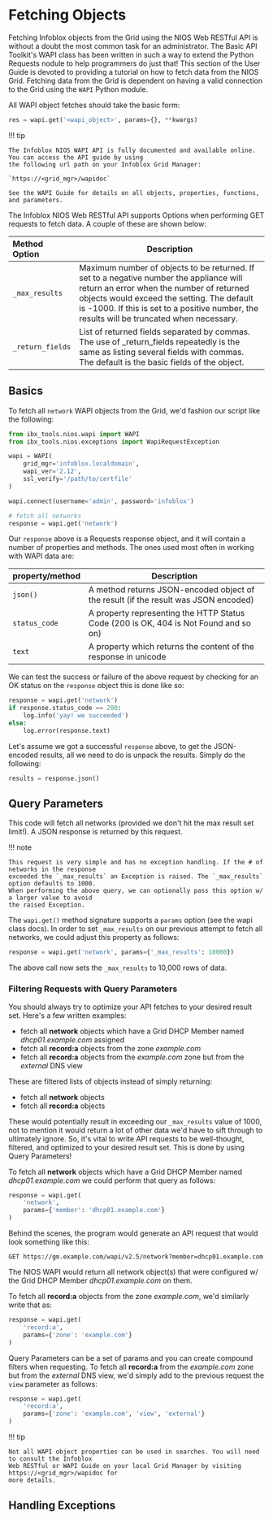 # Fetching Objects

Fetching Infoblox objects from the Grid using the NIOS Web RESTful API is without a doubt the most
common task for an administrator. The Basic API Toolkit's WAPI class has been written in such a way
to extend the Python Requests nodule to help programmers do just that! This section of the User
Guide
is devoted to providing a tutorial on how to fetch data from the NIOS Grid. Fetching data from the
Grid is dependent on having a valid connection to the Grid using the `WAPI` Python module.

All WAPI object fetches should take the basic form:

```python
res = wapi.get('<wapi_object>', params={}, **kwargs)
```

!!! tip

    The Infoblox NIOS WAPI API is fully documented and available online. You can access the API guide by using 
    the following url path on your Infoblox Grid Manager:

    `https://<grid_mgr>/wapidoc`

    See the WAPI Guide for details on all objects, properties, functions, and parameters.

The Infoblox NIOS Web RESTful API supports Options when performing GET requests to fetch data. A
couple of these are shown below:

| Method Option                                      | Description                                                                                                                                                                                                                                                                     |
|:---------------------------------------------------|---------------------------------------------------------------------------------------------------------------------------------------------------------------------------------------------------------------------------------------------------------------------------------|
| `_max_results`                                     | Maximum number of objects to be returned. If set to a negative number the appliance will return an error when the number of returned objects would exceed the setting. The default is -1000. If this is set to a positive number, the results will be truncated when necessary. |
| <div style="white-space: nowrap;">`_return_fields` | List of returned fields separated by commas. The use of _return_fields repeatedly is the same as listing several fields with commas. The default is the basic fields of the object.                                                                                             |

## Basics

To fetch all `network` WAPI objects from the Grid, we'd fashion our script like the following:

```python
from ibx_tools.nios.wapi import WAPI
from ibx_tools.nios.exceptions import WapiRequestException

wapi = WAPI(
    grid_mgr='infoblox.localdomain',
    wapi_ver='2.12',
    ssl_verify='/path/to/certfile'
)

wapi.connect(username='admin', password='infoblox')

# fetch all networks
response = wapi.get('network')
```

Our `response` above is a Requests response object, and it will contain a number of properties and
methods.
The ones used most often in working with WAPI data are:

| property/method | Description                                                                          |
|-----------------|--------------------------------------------------------------------------------------|
| `json()`        | A method returns JSON-encoded object of the result (if the result was JSON encoded)  |
| `status_code`   | A property representing the HTTP Status Code (200 is OK, 404 is Not Found and so on) |
| `text`          | A property which returns the content of the response in unicode                      |

We can test the success or failure of the above request by checking for an OK status on
the `response` object this is done like so:

```python
response = wapi.get('network')
if response.status_code == 200:
    log.info('yay! we succeeded')
else:
    log.error(response.text)
```

Let's assume we got a successful `response` above, to get the JSON-encoded results, all we need to
do is unpack
the results. Simply do the following:

```python
results = response.json()
```

## Query Parameters

This code will fetch all networks (provided we don't hit the max result set limit!). A JSON response
is
returned by this request.

!!! note

    This request is very simple and has no exception handling. If the # of networks in the response 
    exceeded the `_max_results` an Exception is raised. The `_max_results` option defaults to 1000. 
    When performing the above query, we can optionally pass this option w/ a larger value to avoid
    the raised Exception.

The `wapi.get()` method signature supports a `params` option (see the wapi class docs). In order to
set `_max_results` on our previous attempt to fetch all networks, we could adjust this property as
follows:

```python
response = wapi.get('network', params={'_max_results': 10000})
```

The above call now sets the `_max_results` to 10,000 rows of data. 

### Filtering Requests with Query Parameters

You should always try to optimize your API fetches to your desired result set. Here's a few 
written examples:

- fetch all **network** objects which have a Grid DHCP Member named _dhcp01.example.com_ assigned
- fetch all **record:a** objects from the zone _example.com_
- fetch all **record:a** objects from the _example.com_ zone but from the _external_ DNS view

These are filtered lists of objects instead of simply returning:
- fetch all **network** objects
- fetch all **record:a** objects

These would potentially result in exceeding our `_max_results` value of 1000, not to mention it 
would return a lot of other data we'd have to sift through to ultimately ignore. So, it's vital 
to write API requests to be well-thought, filtered, and optimized to your desired result set. 
This is done by using Query Parameters!

To fetch all **network** objects which have a Grid DHCP Member named _dhcp01.example.com_ we 
could perform that query as follows:

```python
response = wapi.get(
    'network',
    params={'member': 'dhcp01.example.com'}
)
```

Behind the scenes, the program would generate an API request that would look something like this:

```
GET https://gm.example.com/wapi/v2.5/network?member=dhcp01.example.com 
```

The NIOS WAPI would return all network object(s) that were configured w/ the Grid DHCP Member 
_dhcp01.example.com_ on them.

To fetch all **record:a** objects from the zone _example.com_, we'd similarly write that as:

```python
response = wapi.get(
    'record:a',
    params={'zone': 'example.com'}
)
```

Query Parameters can be a set of params and you can create compound filters when requesting. To 
fetch all **record:a** from the _example.com_ zone but from the _external_ DNS view, we'd simply 
add to the previous request the `view` parameter as follows:

```python
response = wapi.get(
    'record:a',
    params={'zone': 'example.com', 'view', 'external'}
)
```

!!! tip

    Not all WAPI object properties can be used in searches. You will need to consult the Infoblox
    Web RESTful or WAPI Guide on your local Grid Manager by visiting https://<grid_mgr>/wapidoc for
    more details. 



## Handling Exceptions


